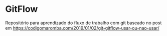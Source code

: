 # GitFlow
Repositório para aprendizado do fluxo de trabalho com git baseado no post em https://codigomaromba.com/2019/01/02/git-gitflow-usar-ou-nao-usar/
